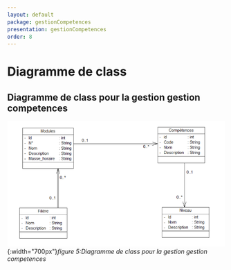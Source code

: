 ```yaml
---
layout: default
package: gestionCompetences
presentation: gestionCompetences
order: 8
---
```


# Diagramme de class

<!-- new slide -->


## Diagramme de class pour la gestion gestion competences

![Diagramme de class pour la gestion des competences](./images/GestionCompetences.png){:width="700px"}*figure 5:Diagramme de class pour la gestion gestion competences*

<!-- new slide -->